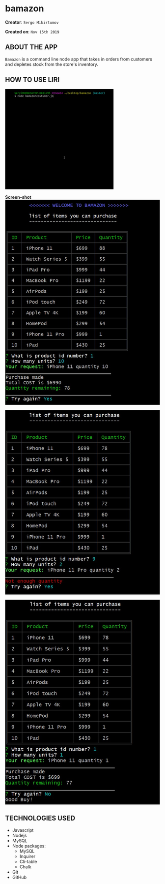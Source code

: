 # bamazon

**Creator**: `Sergo Mikirtumov`

**Created on**: `Nov 15th 2019`

## ABOUT THE APP
`Bamazon` is a command line node app that takes in orders from customers and depletes stock from the store's inventory.

## HOW TO USE LIRI

![](demo.gif)

**Screen-shot**
![Alt text](/screenshot/Screenshot_1.jpg)

![Alt text](/screenshot/Screenshot_2.jpg)

![Alt text](/screenshot/Screenshot_3.jpg)

## TECHNOLOGIES USED
* Javascript
* Nodejs
* MySQL
* Node packages:
    * MySQL
    * Inquirer
    * Cli-table
    * Chalk
* Git
* GitHub